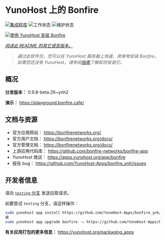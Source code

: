 <!--
注意：此 README 由 <https://github.com/YunoHost/apps/tree/master/tools/readme_generator> 自动生成
请勿手动编辑。
-->

# YunoHost 上的 Bonfire

[![集成程度](https://dash.yunohost.org/integration/bonfire.svg)](https://dash.yunohost.org/appci/app/bonfire) ![工作状态](https://ci-apps.yunohost.org/ci/badges/bonfire.status.svg) ![维护状态](https://ci-apps.yunohost.org/ci/badges/bonfire.maintain.svg)

[![使用 YunoHost 安装 Bonfire](https://install-app.yunohost.org/install-with-yunohost.svg)](https://install-app.yunohost.org/?app=bonfire)

*[阅读此 README 的其它语言版本。](./ALL_README.md)*

> *通过此软件包，您可以在 YunoHost 服务器上快速、简单地安装 Bonfire。*  
> *如果您还没有 YunoHost，请参阅[指南](https://yunohost.org/install)了解如何安装它。*

## 概况



**分发版本：** 0.9.8-beta.26~ynh2

**演示：** <https://playground.bonfire.cafe/>
## 文档与资源

- 官方应用网站： <https://bonfirenetworks.org/>
- 官方用户文档： <https://bonfirenetworks.org/docs/>
- 官方管理文档： <https://bonfirenetworks.org/docs/>
- 上游应用代码库： <https://github.com/bonfire-networks/bonfire-app>
- YunoHost 商店： <https://apps.yunohost.org/app/bonfire>
- 报告 bug： <https://github.com/YunoHost-Apps/bonfire_ynh/issues>

## 开发者信息

请向 [`testing` 分支](https://github.com/YunoHost-Apps/bonfire_ynh/tree/testing) 发送拉取请求。

如要尝试 `testing` 分支，请这样操作：

```bash
sudo yunohost app install https://github.com/YunoHost-Apps/bonfire_ynh/tree/testing --debug
或
sudo yunohost app upgrade bonfire -u https://github.com/YunoHost-Apps/bonfire_ynh/tree/testing --debug
```

**有关应用打包的更多信息：** <https://yunohost.org/packaging_apps>
